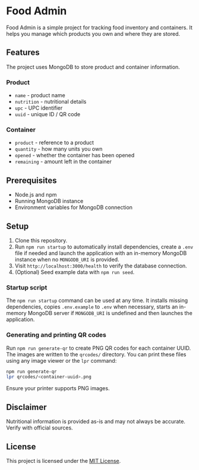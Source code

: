 # Food Admin

Food Admin is a simple project for tracking food inventory and containers.
It helps you manage which products you own and where they are stored.

## Features

The project uses MongoDB to store product and container information.

### Product
- `name` - product name
- `nutrition` - nutritional details
- `upc` - UPC identifier
- `uuid` - unique ID / QR code

### Container
- `product` - reference to a product
- `quantity` - how many units you own
- `opened` - whether the container has been opened
- `remaining` - amount left in the container

## Prerequisites

- Node.js and npm
- Running MongoDB instance
- Environment variables for MongoDB connection

## Setup

1. Clone this repository.
2. Run `npm run startup` to automatically install dependencies, create a
   `.env` file if needed and launch the application with an in-memory MongoDB
   instance when no `MONGODB_URI` is provided.
3. Visit `http://localhost:3000/health` to verify the database connection.
4. (Optional) Seed example data with `npm run seed`.

### Startup script

The `npm run startup` command can be used at any time. It installs missing
dependencies, copies `.env.example` to `.env` when necessary, starts an
in-memory MongoDB server if `MONGODB_URI` is undefined and then launches the
application.

### Generating and printing QR codes

Run `npm run generate-qr` to create PNG QR codes for each container UUID. The
images are written to the `qrcodes/` directory. You can print these files using
any image viewer or the `lpr` command:

```bash
npm run generate-qr
lpr qrcodes/<container-uuid>.png
```

Ensure your printer supports PNG images.

## Disclaimer

Nutritional information is provided as-is and may not always be accurate. Verify with official sources.

## License

This project is licensed under the [MIT License](LICENSE).
